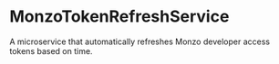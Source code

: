 # MonzoTokenRefreshService
A microservice that automatically refreshes Monzo developer access tokens based on time.
